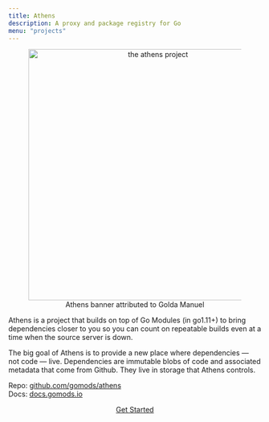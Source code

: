 ```yaml
---
title: Athens
description: A proxy and package registry for Go
menu: "projects"
---
```


<center>
  <figure>
    <a href="https://github.com/gomods/athens#getting-involved">
      <img alt="the athens project" src="/img/projects/athens.png" width="500"/>
    </a>
    <figcaption>Athens banner attributed to Golda Manuel</figcaption>
  </figure>
</center>

Athens is a project that builds on top of Go Modules (in go1.11+) to bring
dependencies closer to you so you can count on repeatable builds even at a time
when the source server is down.

The big goal of Athens is to provide a new place where dependencies — not code — live.
Dependencies are immutable blobs of code and associated metadata that come from
Github. They live in storage that Athens controls.

Repo: [github.com/gomods/athens](https://github.com/gomods/athens)<br/>
Docs: [docs.gomods.io](https://docs.gomods.io)

<center>
  <a href="https://github.com/gomods/athens#getting-involved" class="button round small outline">Get Started</a>
</center>

